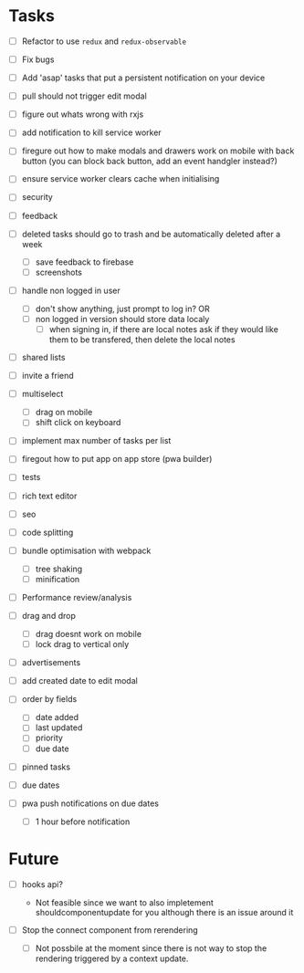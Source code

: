 # Tasks

- [ ] Refactor to use `redux` and `redux-observable`

- [ ] Fix bugs

- [ ] Add 'asap' tasks that put a persistent notification on your device

- [ ] pull should not trigger edit modal

* [ ] figure out whats wrong with rxjs


- [ ] add notification to kill service worker
- [ ] firegure out how to make modals and drawers work on mobile with back button (you can block back button, add an event handgler instead?)

- [ ] ensure service worker clears cache when initialising
- [ ] security
- [ ] feedback

* [ ] deleted tasks should go to trash and be automatically deleted after a week

  - [ ] save feedback to firebase
  - [ ] screenshots

- [ ] handle non logged in user

  - [ ] don't show anything, just prompt to log in? OR
  - [ ] non logged in version should store data localy
    - [ ] when signing in, if there are local notes ask if they would like them to be transfered, then delete the local notes

- [ ] shared lists

- [ ] invite a friend

* [ ] multiselect

  - [ ] drag on mobile
  - [ ] shift click on keyboard

* [ ] implement max number of tasks per list

* [ ] firegout how to put app on app store (pwa builder)
* [ ] tests

- [ ] rich text editor

* [ ] seo

* [ ] code splitting

* [ ] bundle optimisation with webpack

  - [ ] tree shaking
  - [ ] minification

* [ ] Performance review/analysis

- [ ] drag and drop

  - [ ] drag doesnt work on mobile
  - [ ] lock drag to vertical only

- [ ] advertisements

* [ ] add created date to edit modal

* [ ] order by fields

  - [ ] date added
  - [ ] last updated
  - [ ] priority
  - [ ] due date

* [ ] pinned tasks

* [ ] due dates

* [ ] pwa push notifications on due dates
  - [ ] 1 hour before notification

# Future

- [ ] hooks api?

  - Not feasible since we want to also impletement shouldcomponentupdate for you although there is an issue around it

- [ ] Stop the connect component from rerendering
  - [ ] Not possbile at the moment since there is not way to stop the rendering triggered by a context update.

